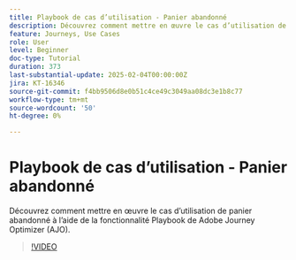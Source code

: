```yaml
---
title: Playbook de cas d’utilisation - Panier abandonné
description: Découvrez comment mettre en œuvre le cas d’utilisation de panier abandonné à l’aide de la fonctionnalité Playbook de Adobe Journey Optimizer (AJO).
feature: Journeys, Use Cases
role: User
level: Beginner
doc-type: Tutorial
duration: 373
last-substantial-update: 2025-02-04T00:00:00Z
jira: KT-16346
source-git-commit: f4bb9506d8e0b51c4ce49c3049aa08dc3e1b8c77
workflow-type: tm+mt
source-wordcount: '50'
ht-degree: 0%

---
```



# Playbook de cas d’utilisation - Panier abandonné

Découvrez comment mettre en œuvre le cas d’utilisation de panier abandonné à l’aide de la fonctionnalité Playbook de Adobe Journey Optimizer (AJO).

>[!VIDEO](https://video.tv.adobe.com/v/3443964/?learn=on&enablevpops)
